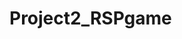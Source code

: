 # Project2_RSPgame

<!--
### 서비스 개요

------------------------------
### 서비스 목적

------------------------------
### 핵심 기술 및 주요 기능

------------------------------
### 기대효과

------------------------------
### 페이지구성(시나리오)

------------------------------

### 구현 화면
--!>
